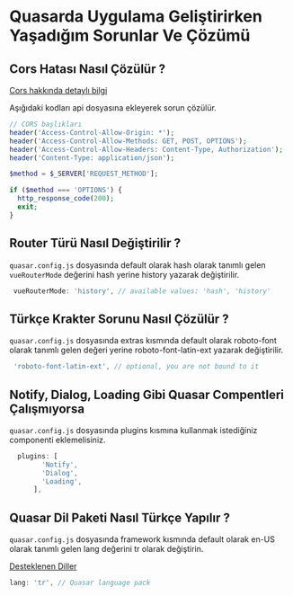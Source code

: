 # Quasarda Uygulama Geliştirirken Yaşadığım Sorunlar Ve Çözümü

## Cors Hatası Nasıl Çözülür ?

[Cors hakkında detaylı bilgi](https://github.com/kaankaltakkiran/Linux_notlarim/blob/main/php_notlarim/notlarim/cors_nedir.md)

Aşığıdaki kodları api dosyasına ekleyerek sorun çözülür.

```php
// CORS başlıkları
header('Access-Control-Allow-Origin: *');
header('Access-Control-Allow-Methods: GET, POST, OPTIONS');
header('Access-Control-Allow-Headers: Content-Type, Authorization');
header('Content-Type: application/json');

$method = $_SERVER['REQUEST_METHOD'];

if ($method === 'OPTIONS') {
  http_response_code(200);
  exit;
}

```

## Router Türü Nasıl Değiştirilir ?

`quasar.config.js` dosyasında default olarak hash olarak tanımlı gelen `vueRouterMode` değerini hash yerine history yazarak değiştirilir.

```js
 vueRouterMode: 'history', // available values: 'hash', 'history'
```

## Türkçe Krakter Sorunu Nasıl Çözülür ?

`quasar.config.js` dosyasında extras kısmında default olarak roboto-font olarak tanımlı gelen değeri yerine roboto-font-latin-ext yazarak değiştirilir.

```js
 'roboto-font-latin-ext', // optional, you are not bound to it
```

## Notify, Dialog, Loading Gibi Quasar Compentleri Çalışmıyorsa

`quasar.config.js` dosyasında plugins kısmına kullanmak istediğiniz componenti eklemelisiniz.

```js
  plugins: [
        'Notify',
        'Dialog',
        'Loading',
      ],
```

## Quasar Dil Paketi Nasıl Türkçe Yapılır ?

`quasar.config.js` dosyasında framework kısmında default olarak en-US olarak tanımlı gelen lang değerini tr olarak değiştirin.

[Desteklenen Diller](https://github.com/quasarframework/quasar/tree/dev/ui/lang)

```js
lang: 'tr', // Quasar language pack
```
